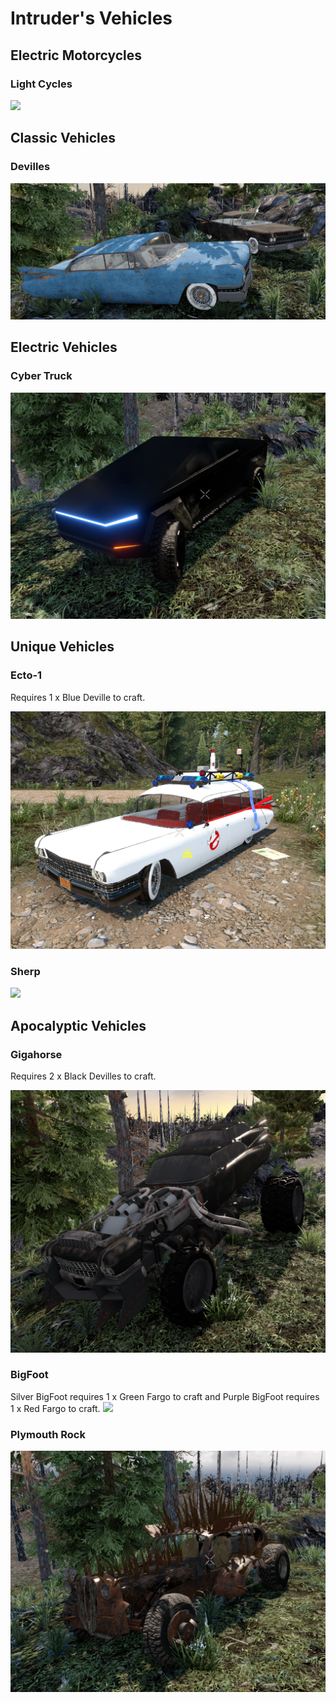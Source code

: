 # Intruder's Vehicles
## Electric Motorcycles
### Light Cycles
![](https://github.com/gitIntruder/intrudersVehicles/blob/master/Images/Light%20Cycles.png?raw=true)
## Classic Vehicles
### Devilles
![](https://github.com/gitIntruder/intrudersVehicles/blob/master/Images/Devilles.png?raw=true)
## Electric Vehicles

### Cyber Truck
![](https://github.com/gitIntruder/intrudersVehicles/blob/master/Images/Cyber%20Truck.png?raw=true)
## Unique Vehicles
### Ecto-1
Requires 1 x Blue Deville to craft.

![](https://github.com/gitIntruder/intrudersVehicles/blob/master/Images/Ecto-1.png?raw=true)

### Sherp
![](https://github.com/gitIntruder/intrudersVehicles/blob/master/Images/Sherps.png?raw=true)
## Apocalyptic Vehicles
### Gigahorse
Requires 2 x Black Devilles to craft.

![](https://github.com/gitIntruder/intrudersVehicles/blob/master/Images/Gigahorse.png?raw=true)
### BigFoot
Silver BigFoot requires 1 x Green Fargo to craft and Purple BigFoot requires 1 x Red Fargo to craft.
![](https://github.com/gitIntruder/intrudersVehicles/blob/master/Images/BigFoots.png?raw=true)
### Plymouth Rock
![](https://github.com/gitIntruder/intrudersVehicles/blob/master/Images/Plymouth%20Rock.png?raw=true)